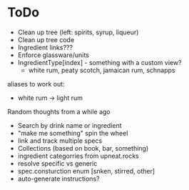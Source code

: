 ToDo
====

* Clean up tree (left: spirits, syrup, liqueur)
* Clean up tree code
* Ingredient links???
* Enforce glassware/units
* IngredientType[index] - something with a custom view?
  * white rum, peaty scotch, jamaican rum, schnapps

aliases to work out:
* white rum -> light rum

Random thoughts from a while ago
* Search by drink name or ingredient
* "make me something" spin the wheel
* link and track multiple specs
* Collections (based on book, bar, something)
* ingredient categorries from upneat.rocks
* resolve specific vs generic
* spec.consturction enum [snken, stirred, other]
* auto-generate instructions?
